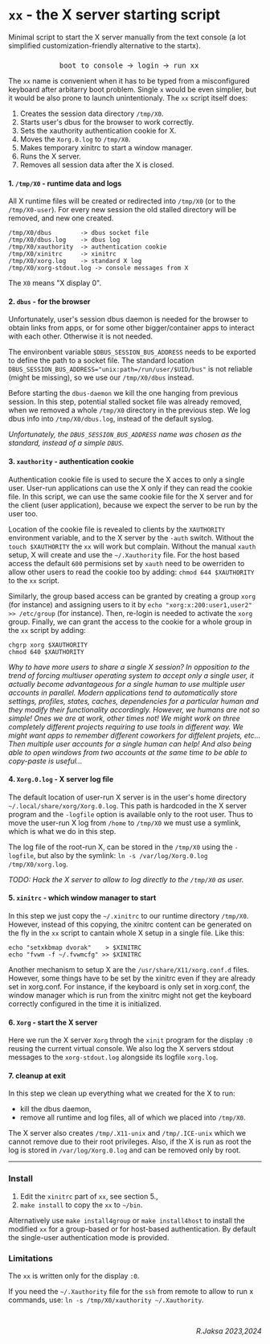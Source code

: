 # `xx` - the X server starting script

Minimal script to start the X server manually from the text console (a lot
simplified customization-friendly alternative to the startx).

<p style="font-size: 22px;"><center>
<tt>boot to console</tt> &nbsp;&rarr;&nbsp; <tt>login</tt> &nbsp;&rarr;&nbsp; <tt>run xx</tt>
&nbsp; &nbsp; &nbsp; </center></p>

<div align=right>

</div>

The `xx` name is convenient when it has to be typed from a misconfigured
keyboard after arbitarry boot problem.  Single `x` would be even simplier, but it
would be also prone to launch unintentionaly.  The `xx` script itself does:

1. Creates the session data directory `/tmp/X0`.
2. Starts user's dbus for the browser to work correctly.
3. Sets the xauthority authentication cookie for X.
4. Moves the `Xorg.0.log` to `/tmp/X0`.
5. Makes temporary xinitrc to start a window manager.
6. Runs the X server.
7. Removes all session data after the X is closed.

#### 1. `/tmp/X0` - runtime data and logs

All X runtime files will be created or redirected into `/tmp/X0` (or to the
`/tmp/X0-user`).  For every new session the old stalled directory will be
removed, and new one created.

```
/tmp/X0/dbus		-> dbus socket file
/tmp/X0/dbus.log	-> dbus log
/tmp/X0/xauthority	-> authentication cookie
/tmp/X0/xinitrc		-> xinitrc
/tmp/X0/xorg.log	-> standard X log
/tmp/X0/xorg-stdout.log	-> console messages from X
```

The `X0` means "X display 0".
  
#### 2. `dbus` - for the browser

Unfortunately, user's session dbus daemon is needed for the browser to obtain
links from apps, or for some other bigger/container apps to interact with each
other.  Otherwise it is not needed.

The environbent variable `$DBUS_SESSION_BUS_ADDRESS` needs to be exported to
define the path to a socket file.  The standard location
`DBUS_SESSION_BUS_ADDRESS="unix:path=/run/user/$UID/bus"` is not reliable
(might be missing), so we use our `/tmp/X0/dbus` instead.

Before starting the `dbus-daemon` we kill the one hanging from previous
session.  In this step, potential stalled socket file was already removed, when
we removed a whole `/tmp/X0` directory in the previous step.  We log dbus info
into `/tmp/X0/dbus.log`, instead of the default syslog.

<i> Unfortunately, the `DBUS_SESSION_BUS_ADDRESS` name was chosen as the
standard, instead of a simple `DBUS`. </i>

#### 3. `xauthority` - authentication cookie

Authentication cookie file is used to secure the X acces to only a single user.
User-run applications can use the X only if they can read the cookie file.  In
this script, we can use the same cookie file for the X server and for the
client (user application), because we expect the server to be run by the user
too.

Location of the cookie file is revealed to clients by the `XAUTHORITY`
environment variable, and to the X server by the `-auth` switch.  Without the
`touch $XAUTHORITY` the `xx` will work but complain.  Without the manual
`xauth` setup, X will create and use the `~/.Xauthority` file.  For the host
based access the default `600` permisions set by `xauth` need to be owerriden
to allow other users to read the cookie too by adding: `chmod 644 $XAUTHORITY`
to the `xx` script.

Similarly, the group based access can be granted by creating a group `xorg`
(for instance) and assigning users to it by `echo "xorg:x:200:user1,user2" >>
/etc/group` (for instance).  Then, re-login is needed to activate the `xorg`
group.  Finally, we can grant the access to the cookie for a whole group in the
`xx` script by adding:

```
chgrp xorg $XAUTHORITY
chmod 640 $XAUTHORITY
```

<i> Why to have more users to share a single X session?  In opposition to the
trend of forcing multiuser operating system to accept only a single user, it
actually become advantageous for a single human to use multiple user accounts
in parallel.  Modern applications tend to automatically store settings,
profiles, states, caches, dependencies for a particular human and they modify
their functionality accordingly.  However, we humans are not so simple!  Ones
we are at work, other times not!  We might work on three completely different
projects requiring to use tools in different way.  We might want apps to
remember different coworkers for diffelent projets, etc...  Then multiple user
accounts for a single human can help!  And also being able to open windows from
two accounts at the same time to be able to copy-paste is useful... </i>

#### 4. `Xorg.0.log` - X server log file

The default location of user-run X server is in the user's home directory
`~/.local/share/xorg/Xorg.0.log`.  This path is hardcoded in the X server
program and the `-logfile` option is available only to the root user.  Thus to
move the user-run X log from `/home` to `/tmp/X0` we must use a symlink, which
is what we do in this step.

The log file of the root-run X, can be stored in the `/tmp/X0` using the
`-logfile`, but also by the symlink: `ln -s /var/log/Xorg.0.log /tmp/X0/xorg.log`.

<i> TODO: Hack the X server to allow to log directly to the `/tmp/X0` as user.</i>

#### 5. `xinitrc` - which window manager to start

In this step we just copy the `~/.xinitrc` to our runtime directory `/tmp/X0`.
However, instead of this copying, the xinitrc content can be generated on the
fly in the `xx` script to cantain whole X setup in a single file.  Like this:

```
echo "setxkbmap dvorak"    > $XINITRC
echo "fvwm -f ~/.fvwmcfg" >> $XINITRC
```

Another mechanism to setup X are the `/usr/share/X11/xorg.conf.d` files.
However, some things have to be set by the xinitrc even if they are already set
in xorg.conf.  For instance, if the keyboard is only set in xorg.conf, the
window manager which is run from the xinitrc might not get the keyboard
correctly configured in the time it is initialized.

#### 6. `Xorg` - start the X server

Here we run the X server `Xorg` throgh the `xinit` program for the display `:0`
reusing the current virtual console.  We also log the X servers stdout messages
to the `xorg-stdout.log` alongside its logfile `xorg.log`.

#### 7. cleanup at exit

In this step we clean up everything what we created for the X to run:

 * kill the dbus daemon,
 * remove all runtime and log files, all of which we placed into `/tmp/X0`.

The X server also creates `/tmp/.X11-unix` and `/tmp/.ICE-unix` which we cannot
remove due to their root privileges.  Also, if the X is run as root the log is
stored in `/var/log/Xorg.0.log` and can be removed only by root.

---

### Install

 1. Edit the `xinitrc` part of `xx`, see section 5.,
 2. `make install` to copy the `xx` to `~/bin`.

Alternatively use `make install4group` or `make install4host` to install the
modified `xx` for a group-based or for host-based authentication.  By default
the single-user authentication mode is provided.

### Limitations

The `xx` is written only for the display `:0`.

If you need the `~/.Xauthority` file for the `ssh` from remote to allow to run
x commands, use: `ln -s /tmp/X0/xauthority ~/.Xauthority`.

<br><div align=right><i>R.Jaksa 2023,2024</i></div>
